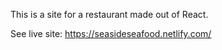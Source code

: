 This is a site for a restaurant made out of React. 

See live site: https://seasideseafood.netlify.com/